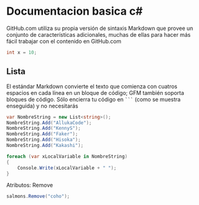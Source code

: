 



Documentacion basica c#
========================

GitHub.com utiliza su propia versión de sintaxis Markdown que provee un
conjunto de características adicionales, muchas de ellas para hacer más fácil
trabajar con el contenido en GitHub.com
```csharp
int x = 10;
```


## Lista  ##

El estándar Markdown convierte el texto que comienza con cuatros espacios en
cada línea en un bloque de código; GFM también soporta bloques de código. Sólo
encierra tu código en ```` ``` ```` (como se muestra enseguida) y no necesitarás
```csharp
var NombreString = new List<string>();
NombreString.Add("AllukaCode");
NombreString.Add("KennyS");
NombreString.Add("Faker");
NombreString.Add("Hisoka");
NombreString.Add("Kakashi");

foreach (var xLocalVariable in NombreString)
{
    Console.Write(xLocalVariable + " ");
}
```
Atributos:
Remove
```csharp
salmons.Remove("coho");
```
